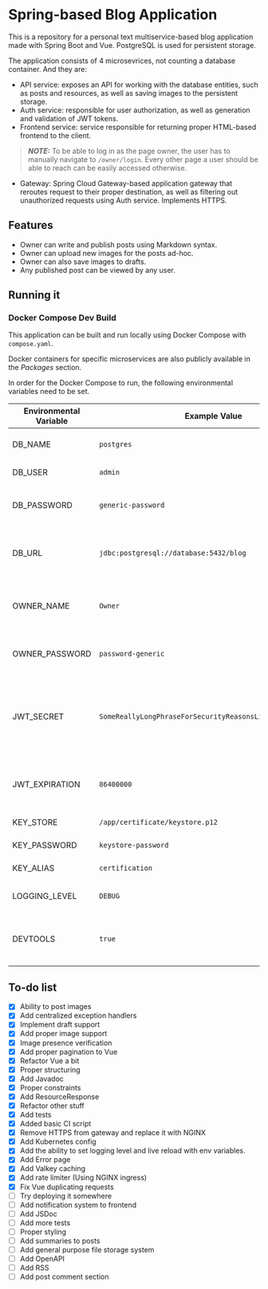 # Spring-based Blog Application

This is a repository for a personal text multiservice-based blog application made with Spring Boot and Vue. PostgreSQL is used for persistent storage.

The application consists of 4 microsevrices, not counting a database container. And they are:
- API service: exposes an API for working with the database entities, such as posts and resources, as well as saving images to the persistent storage.
- Auth service: responsible for user authorization, as well as generation and validation of JWT tokens.
- Frontend service: service responsible for returning proper HTML-based frontend to the client.
> **_NOTE:_** To be able to log in as the page owner, the user has to manually navigate to `/owner/login`. Every other page a user should be able to reach can be easily accessed otherwise.
- Gateway: Spring Cloud Gateway-based application gateway that reroutes request to their proper destination, as well as filtering out unauthorized requests using Auth service. Implements HTTPS.

## Features
- Owner can write and publish posts using Markdown syntax.
- Owner can upload new images for the posts ad-hoc.
- Owner can also save images to drafts.
- Any published post can be viewed by any user.

## Running it

### Docker Compose Dev Build
This application can be built and run locally using Docker Compose with `compose.yaml`.

Docker containers for specific microservices are also publicly available in the *Packages* section.

In order for the Docker Compose to run, the following environmental variables need to be set.

| Environmental Variable | Example Value                                              | Purpose                                                        |
|------------------------|------------------------------------------------------------|----------------------------------------------------------------|
| DB_NAME                | `postgres`                                                 | Name of the PostreSQL database                                 |
| DB_USER                | `admin`                                                    | Database username                                              |
| DB_PASSWORD            | `generic-password`                                         | Password for the database user                                 |
| DB_URL                 | `jdbc:postgresql://database:5432/blog`                     | URL of the database with extra info for JDBC                   |
| OWNER_NAME             | `Owner`                                                    | Name of the page owner (yourself). Needed for logging in       |
| OWNER_PASSWORD         | `password-generic`                                         | Password the the owner account                                 |
| JWT_SECRET             | `SomeReallyLongPhraseForSecurityReasonsLikeReallyDamnLong` | Secret phrase used for generating JWT tokens. Needs to be long |
| JWT_EXPIRATION         | `86400000`                                                 | An amount of time a JWT token is valid in milliseconds         |
| KEY_STORE              | `/app/certificate/keystore.p12`                            | Key store for HTTPS                                            |
| KEY_PASSWORD           | `keystore-password`                                        | Password to the keystore                                       |
| KEY_ALIAS              | `certification`                                            | Key store alias                                                |
| LOGGING_LEVEL          | `DEBUG`                                                    | Logging level of all applications                              | 
| DEVTOOLS               | `true`                                                     | Turn on reload on file change for all applications             |


## To-do list
- [x] Ability to post images
- [x] Add centralized exception handlers
- [x] Implement draft support
- [x] Add proper image support
- [x] Image presence verification
- [x] Add proper pagination to Vue
- [x] Refactor Vue a bit
- [x] Proper structuring
- [x] Add Javadoc
- [x] Proper constraints
- [x] Add ResourceResponse
- [x] Refactor other stuff
- [x] Add tests
- [x] Added basic CI script
- [x] Remove HTTPS from gateway and replace it with NGINX
- [x] Add Kubernetes config
- [x] Add the ability to set logging level and live reload with env variables.
- [x] Add Error page
- [x] Add Valkey caching
- [x] Add rate limiter (Using NGINX ingress)
- [x] Fix Vue duplicating requests
- [ ] Try deploying it somewhere
- [ ] Add notification system to frontend
- [ ] Add JSDoc
- [ ] Add more tests
- [ ] Proper styling
- [ ] Add summaries to posts
- [ ] Add general purpose file storage system
- [ ] Add OpenAPI
- [ ] Add RSS
- [ ] Add post comment section
